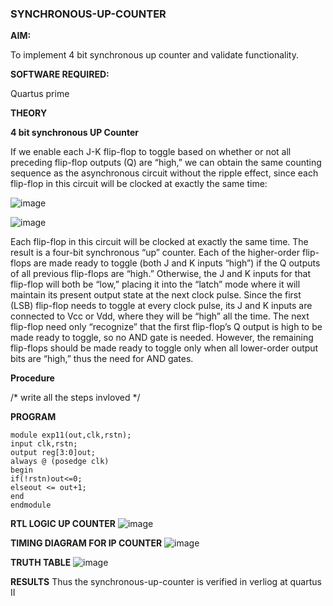 ### SYNCHRONOUS-UP-COUNTER

**AIM:**

To implement 4 bit synchronous up counter and validate functionality.

**SOFTWARE REQUIRED:**

Quartus prime

**THEORY**

**4 bit synchronous UP Counter**

If we enable each J-K flip-flop to toggle based on whether or not all preceding flip-flop outputs (Q) are “high,” we can obtain the same counting sequence as the asynchronous circuit without the ripple effect, since each flip-flop in this circuit will be clocked at exactly the same time:

![image](https://github.com/naavaneetha/SYNCHRONOUS-UP-COUNTER/assets/154305477/d5db3fa0-e413-404c-b80e-b2f39d82e7e8)


![image](https://github.com/naavaneetha/SYNCHRONOUS-UP-COUNTER/assets/154305477/52cb61eb-d04b-442d-810c-31185a68410b)

Each flip-flop in this circuit will be clocked at exactly the same time.
The result is a four-bit synchronous “up” counter. Each of the higher-order flip-flops are made ready to toggle (both J and K inputs “high”) if the Q outputs of all previous flip-flops are “high.”
Otherwise, the J and K inputs for that flip-flop will both be “low,” placing it into the “latch” mode where it will maintain its present output state at the next clock pulse.
Since the first (LSB) flip-flop needs to toggle at every clock pulse, its J and K inputs are connected to Vcc or Vdd, where they will be “high” all the time.
The next flip-flop need only “recognize” that the first flip-flop’s Q output is high to be made ready to toggle, so no AND gate is needed.
However, the remaining flip-flops should be made ready to toggle only when all lower-order output bits are “high,” thus the need for AND gates.

**Procedure**

/* write all the steps invloved */

**PROGRAM**
~~~
module exp11(out,clk,rstn);
input clk,rstn;
output reg[3:0]out;
always @ (posedge clk)
begin
if(!rstn)out<=0;
elseout <= out+1;
end
endmodule
~~~
**RTL LOGIC UP COUNTER**
![image](https://github.com/user-attachments/assets/6316bf8d-f268-4c64-bfb3-99c665d4aacb)

**TIMING DIAGRAM FOR IP COUNTER**
![image](https://github.com/user-attachments/assets/c027d64e-10ed-42b2-afd4-f48ca4aa37e6)

**TRUTH TABLE**
![image](https://github.com/user-attachments/assets/20a7fbb3-44d4-4dc5-a845-7b653de20611)

**RESULTS**
Thus the synchronous-up-counter is verified in verliog at quartus II
